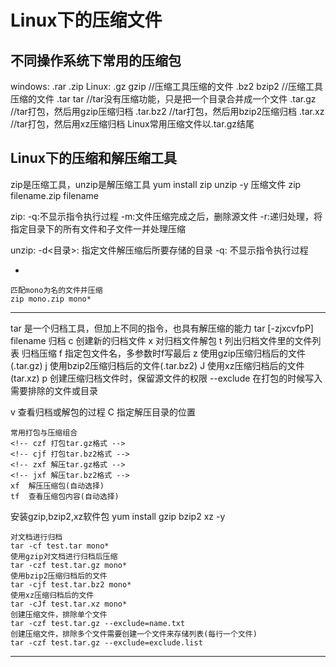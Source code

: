 # Linux下的压缩文件


## 不同操作系统下常用的压缩包
windows:
    .rar
    .zip
Linux:
    .gz gzip    //压缩工具压缩的文件
    .bz2 bzip2  //压缩工具压缩的文件
    .tar tar    //tar没有压缩功能，只是把一个目录合并成一个文件
    .tar.gz     //tar打包，然后用gzip压缩归档
    .tar.bz2    //tar打包，然后用bzip2压缩归档
    .tar.xz     //tar打包，然后用xz压缩归档
Linux常用压缩文件以.tar.gz结尾


## Linux下的压缩和解压缩工具
zip是压缩工具，unzip是解压缩工具
yum install zip unzip -y
压缩文件
zip filename.zip filename

zip:
-q:不显示指令执行过程
-m:文件压缩完成之后，删除源文件
-r:递归处理，将指定目录下的所有文件和子文件一并处理压缩

unzip:
-d<目录>: 指定文件解压缩后所要存储的目录
-q: 不显示指令执行过程

-                                                                                                        

```text
匹配mono为名的文件并压缩
zip mono.zip mono*
```

----------------------------------------------------------------------------------

tar 是一个归档工具，但加上不同的指令，也具有解压缩的能力
tar [-zjxcvfpP] filename
归档
c 创建新的归档文件
x 对归档文件解包
t 列出归档文件里的文件列表
归档压缩
f 指定包文件名，多参数时f写最后
z 使用gzip压缩归档后的文件(.tar.gz)
j 使用bzip2压缩归档后的文件(.tar.bz2)
J 使用xz压缩归档后的文件(tar.xz)
p 创建压缩归档文件时，保留源文件的权限
--exclude 在打包的时候写入需要排除的文件或目录

v 查看归档或解包的过程
C 指定解压目录的位置

```text
常用打包与压缩组合
<!-- czf 打包tar.gz格式 -->
<!-- cjf 打包tar.bz2格式 -->
<!-- zxf 解压tar.gz格式 -->
<!-- jxf 解压tar.bz2格式 -->
xf  解压压缩包(自动选择)
tf  查看压缩包内容(自动选择)
```

安装gzip,bzip2,xz软件包
yum install gzip bzip2 xz -y

```text
对文档进行归档
tar -cf test.tar mono*
使用gzip对文档进行归档后压缩
tar -czf test.tar.gz mono*
使用bzip2压缩归档后的文件
tar -cjf test.tar.bz2 mono*
使用xz压缩归档后的文件
tar -cJf test.tar.xz mono*
创建压缩文件，排除单个文件
tar -czf test.tar.gz --exclude=name.txt
创建压缩文件，排除多个文件需要创建一个文件来存储列表(每行一个文件)
tar -czf test.tar.gz --exclude=exclude.list
```
------------------------------------------------------------------------------